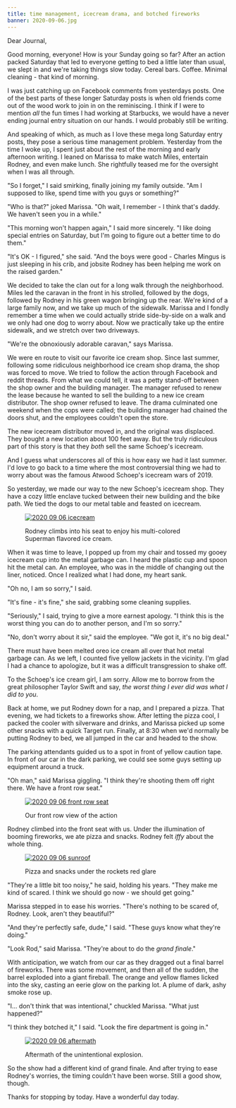 ```yaml
---
title: time management, icecream drama, and botched fireworks
banner: 2020-09-06.jpg
---
```


Dear Journal,

Good morning, everyone!  How is your Sunday going so far?  After an
action packed Saturday that led to everyone getting to bed a little
later than usual, we slept in and we're taking things slow today.
Cereal bars.  Coffee.  Minimal cleaning - that kind of morning.

I was just catching up on Facebook comments from yesterdays posts.
One of the best parts of these longer Saturday posts is when old
friends come out of the wood work to join in on the reminiscing.  I
think if I were to mention _all_ the fun times I had working at
Starbucks, we would have a never ending journal entry situation on our
hands.  I would probably still be writing.

And speaking of which, as much as I love these mega long Saturday
entry posts, they pose a serious time management problem.  Yesterday
from the time I woke up, I spent just about the rest of the morning
and early afternoon writing.  I leaned on Marissa to make watch Miles,
entertain Rodney, and even make lunch.  She rightfully teased me for
the oversight when I was all through.

"So I forget," I said smirking, finally joining my family outside.
"Am I supposed to like, spend time with you guys or something?"

"Who is that?" joked Marissa.  "Oh wait, I remember - I think that's
daddy.  We haven't seen you in a while."

"This morning won't happen again," I said more sincerely.  "I like
doing special entries on Saturday, but I'm going to figure out a
better time to do them."

"It's OK - I figured," she said.  "And the boys were good - Charles
Mingus is just sleeping in his crib, and jobsite Rodney has been
helping me work on the raised garden."

We decided to take the clan out for a long walk through the
neighborhood.  Miles led the caravan in the front in his strolled,
followed by the dogs, followed by Rodney in his green wagon bringing
up the rear.  We're kind of a large family now, and we take up much of
the sidewalk.  Marissa and I fondly remember a time when we could
actually stride side-by-side on a walk and we only had one dog to
worry about.  Now we practically take up the entire sidewalk, and we
stretch over two driveways.

"We're the obnoxiously adorable caravan," says Marissa.

We were en route to visit our favorite ice cream shop.  Since last
summer, following some ridiculous neighborhood ice cream shop drama,
the shop was forced to move.  We tried to follow the action through
Facebook and reddit threads.  From what we could tell, it was a petty
stand-off between the shop owner and the building manager.  The
manager refused to renew the lease because he wanted to sell the
building to a new ice cream distributor.  The shop owner refused to
leave.  The drama culminated one weekend when the cops were called;
the building manager had chained the doors shut, and the employees
couldn't open the store.

The new icecream distributor moved in, and the original was displaced.
They bought a new location about 100 feet away.  But the truly
ridiculous part of this story is that they _both_ sell the same
Schoep's icecream.

And I guess what underscores all of this is how easy we had it last
summer.  I'd love to go back to a time where the most controversial
thing we had to worry about was the famous Atwood Schoep's icecream
wars of 2019.

So yesterday, we made our way to the new Schoep's icecream shop.  They
have a cozy little enclave tucked between their new building and the
bike path.  We tied the dogs to our metal table and feasted on
icecream.

<figure>
  <a href="/images/2020-09-06/icecream.jpg">
    <img alt="2020 09 06 icecream" src="/images/2020-09-06/icecream.jpg"/>
  </a>
  <figcaption>
    <p>Rodney climbs into his seat to enjoy his multi-colored
Superman flavored ice cream.</p>
  </figcaption>
</figure>

When it was time to leave, I popped up from my chair and tossed my
gooey icecream cup into the metal garbage can.  I heard the plastic
cup and spoon hit the metal can.  An employee, who was in the middle
of changing out the liner, noticed.  Once I realized what I had done,
my heart sank.

"Oh no, I am so sorry," I said.

"It's fine - it's fine," she said, grabbing some cleaning supplies.

"Seriously," I said, trying to give a more earnest apology.  "I think
this is the worst thing you can do to another person, and I'm so
sorry."

"No, don't worry about it sir," said the employee.  "We got it, it's
no big deal."

There must have been melted oreo ice cream all over that hot metal
garbage can.  As we left, I counted five yellow jackets in the
vicinity.  I'm glad I had a chance to apologize, but it was a
difficult transgression to shake off.

To the Schoep's ice cream girl, I am sorry.  Allow me to borrow from
the great philosopher Taylor Swift and say, _the worst thing I ever
did was what I did to you_.

Back at home, we put Rodney down for a nap, and I prepared a pizza.
That evening, we had tickets to a fireworks show.  After letting the
pizza cool, I packed the cooler with silverware and drinks, and
Marissa picked up some other snacks with a quick Target run.  Finally,
at 8:30 when we'd normally be putting Rodney to bed, we all jumped in
the car and headed to the show.

The parking attendants guided us to a spot in front of yellow caution
tape.  In front of our car in the dark parking, we could see some guys
setting up equipment around a truck.

"Oh man," said Marissa giggling.  "I think they're shooting them off
right there.  We have a front row seat."

<figure>
  <a href="/images/2020-09-06/front-row-seat.jpg">
    <img alt="2020 09 06 front row seat" src="/images/2020-09-06/front-row-seat.jpg"/>
  </a>
  <figcaption>
    <p>Our front row view of the action</p>
  </figcaption>
</figure>

Rodney climbed into the front seat with us.  Under the illumination of
booming fireworks, we ate pizza and snacks.  Rodney felt _iffy_ about
the whole thing.

<figure>
  <a href="/images/2020-09-06/sunroof.jpg">
    <img alt="2020 09 06 sunroof" src="/images/2020-09-06/sunroof.jpg"/>
  </a>
  <figcaption>
    <p>Pizza and snacks under the rockets red glare</p>
  </figcaption>
</figure>

"They're a little bit too noisy," he said, holding his years.  "They
make me kind of scared.  I think we should go now - we should get
going."

Marissa stepped in to ease his worries.  "There's nothing to be scared
of, Rodney.  Look, aren't they beautiful?"

"And they're perfectly safe, dude," I said.  "These guys know what
they're doing."

"Look Rod," said Marissa.  "They're about to do the _grand finale_."

With anticipation, we watch from our car as they dragged out a final
barrel of fireworks.  There was some movement, and then all of the
sudden, the barrel exploded into a giant fireball.  The orange and
yellow flames licked into the sky, casting an eerie glow on the
parking lot.  A plume of dark, ashy smoke rose up.

"I... don't think that was intentional," chuckled Marissa.  "What just
happened?"

"I think they botched it," I said.  "Look the fire department is going
in."

<figure>
  <a href="/images/2020-09-06/aftermath.jpg">
    <img alt="2020 09 06 aftermath" src="/images/2020-09-06/aftermath.jpg"/>
  </a>
  <figcaption>
    <p>Aftermath of the unintentional explosion.</p>
  </figcaption>
</figure>

So the show had a different kind of grand finale.  And after trying to
ease Rodney's worries, the timing couldn't have been worse.  Still a
good show, though.

Thanks for stopping by today.  Have a wonderful day today.
